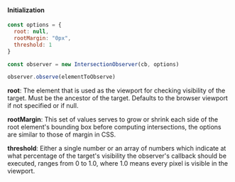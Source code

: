 #### Initialization ####

```javascript
const options = {
  root: null,
  rootMargin: "0px",
  threshold: 1
}

const observer = new IntersectionObserver(cb, options)

observer.observe(elementToObserve)
```

**root**: The element that is used as the viewport for checking visibility of the target. Must be the ancestor of the target. Defaults to the browser viewport if not specified or if null.

**rootMargin**: This set of values serves to grow or shrink each side of the root element's bounding box before computing intersections, the options are similar to those of margin in CSS.

**threshold**: Either a single number or an array of numbers which indicate at what percentage of the target's visibility the observer's callback should be executed, ranges from 0 to 1.0, where 1.0 means every pixel is visible in the viewport.
